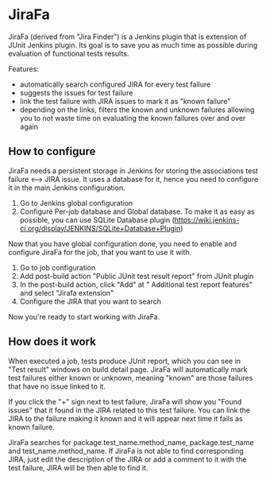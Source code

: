 # JiraFa

JiraFa (derived from "Jira Finder") is a Jenkins plugin that is extension of JUnit Jenkins plugin. Its goal is to save you as much time as possible during evaluation of functional tests results.

Features:
* automatically search configured JIRA for every test failure
* suggests the issues for test failure
* link the test failure with JIRA issues to mark it as "known failure"
* depending on the links, filters the known and unknown failures allowing you to not waste time on evaluating the known failures over and over again

## How to configure

JiraFa needs a persistent storage in Jenkins for storing the associations test failure <--> JIRA issue.
It uses a database for it, hence you need to configure it in the main Jenkins configuration.

 1. Go to Jenkins global configuration
 2. Configure Per-job database and Global database. To make it as easy as possible, you can use
 SQLite Database plugin (https://wiki.jenkins-ci.org/display/JENKINS/SQLite+Database+Plugin)
 
Now that you have global configuration done, you need to enable and configure JiraFa for the job,
that you want to use it with. 

 1. Go to job configuration
 2. Add post-build action "Public JUnit test result report" from JUnit plugin
 3. In the post-build action, click "Add" at "	Additional test report features" and select "Jirafa extension"
 4. Configure the JIRA that you want to search
 
Now you're ready to start working with JiraFa.
 
## How does it work

When executed a job, tests produce JUnit report, which you can see in "Test result" windows
on build detail page. JiraFa will automatically mark test failures either known or unknown, meaning
"known" are those failures that have no issue linked to it.

If you click the "+" sign next to test failure, JiraFa will show you "Found issues" that it found in the JIRA related 
to this test failure. You can link the JIRA to the failure making it known and it will appear next time it fails as known failure.
 
JiraFa searches for package.test_name.method_name, package.test_name and test_name.method_name. If JiraFa is not able to find corresponding JIRA,
just edit the description of the JIRA or add a comment to it with the test failure, JIRA will be then able to find it.





